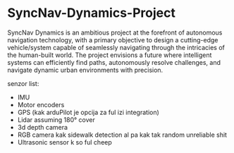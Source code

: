 # SyncNav-Dynamics-Project
SyncNav Dynamics is an ambitious project at the forefront of autonomous navigation technology, with a primary objective to design a cutting-edge vehicle/system capable of seamlessly navigating through the intricacies of the human-built world. The project envisions a future where intelligent systems can efficiently find paths, autonomously resolve challenges, and navigate dynamic urban environments with precision.


senzor list:
  - IMU
  - Motor encoders
  - GPS (kak arduPilot je opcija za ful izi integration)
  - Lidar assuming 180° cover
  - 3d depth camera
  - RGB camera kak sidewalk detection al pa kak tak random unreliable shit
  - Ultrasonic sensor k so ful cheep 
